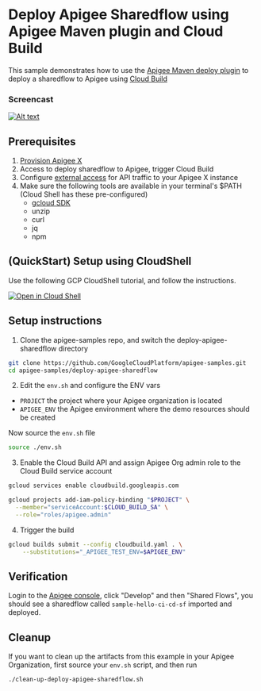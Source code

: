 # Deploy Apigee Sharedflow using Apigee Maven plugin and Cloud Build

This sample demonstrates how to use the [Apigee Maven deploy plugin](https://github.com/apigee/apigee-deploy-maven-plugin) to deploy a sharedflow to Apigee using [Cloud Build](https://cloud.google.com/build/docs/overview)

### Screencast

[![Alt text](https://img.youtube.com/vi/vRo8v79yGJU/0.jpg)](https://www.youtube.com/watch?v=vRo8v79yGJU)

## Prerequisites
1. [Provision Apigee X](https://cloud.google.com/apigee/docs/api-platform/get-started/provisioning-intro)
2. Access to deploy sharedflow to Apigee, trigger Cloud Build
3. Configure [external access](https://cloud.google.com/apigee/docs/api-platform/get-started/configure-routing#external-access) for API traffic to your Apigee X instance
4. Make sure the following tools are available in your terminal's $PATH (Cloud Shell has these pre-configured)
    * [gcloud SDK](https://cloud.google.com/sdk/docs/install)
    * unzip
    * curl
    * jq
    * npm

## (QuickStart) Setup using CloudShell

Use the following GCP CloudShell tutorial, and follow the instructions.

[![Open in Cloud Shell](https://gstatic.com/cloudssh/images/open-btn.png)](https://ssh.cloud.google.com/cloudshell/open?cloudshell_git_repo=https://github.com/GoogleCloudPlatform/apigee-samples&cloudshell_git_branch=main&cloudshell_workspace=.&cloudshell_tutorial=deploy-apigee-sharedflow/docs/cloudshell-tutorial-maven.md)

## Setup instructions

1. Clone the apigee-samples repo, and switch the deploy-apigee-sharedflow directory

```bash
git clone https://github.com/GoogleCloudPlatform/apigee-samples.git
cd apigee-samples/deploy-apigee-sharedflow
```

2. Edit the `env.sh` and configure the ENV vars

* `PROJECT` the project where your Apigee organization is located
* `APIGEE_ENV` the Apigee environment where the demo resources should be created

Now source the `env.sh` file

```bash
source ./env.sh
```

3. Enable the Cloud Build API and assign Apigee Org admin role to the Cloud Build service account

```bash
gcloud services enable cloudbuild.googleapis.com

gcloud projects add-iam-policy-binding "$PROJECT" \
  --member="serviceAccount:$CLOUD_BUILD_SA" \
  --role="roles/apigee.admin"
```

4. Trigger the build

```bash
gcloud builds submit --config cloudbuild.yaml . \
    --substitutions="_APIGEE_TEST_ENV=$APIGEE_ENV"
```

## Verification

Login to the [Apigee console](https://apigee.google.com), click "Develop" and then "Shared Flows", you should see a sharedflow called `sample-hello-ci-cd-sf` imported and deployed.

## Cleanup

If you want to clean up the artifacts from this example in your Apigee Organization, first source your `env.sh` script, and then run

```bash
./clean-up-deploy-apigee-sharedflow.sh
```